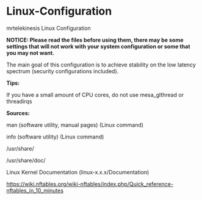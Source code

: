 # Linux-Configuration
mrtelekinesis Linux Configuration

**NOTICE: Please read the files before using them, there may be some settings that will not work with your system configuration or some that you may not want.**

The main goal of this configuration is to achieve stability on the low latency spectrum (security configurations included).

**Tips:**

If you have a small amount of CPU cores, do not use mesa_glthread or threadirqs

**Sources:**

man (software utility, manual pages) (Linux command)

info (software utility) (Linux command)

/usr/share/

/usr/share/doc/

Linux Kernel Documentation (linux-x.x.x/Documentation)

https://wiki.nftables.org/wiki-nftables/index.php/Quick_reference-nftables_in_10_minutes
